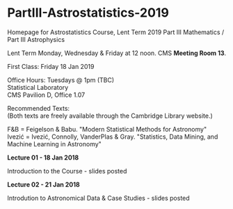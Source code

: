 # PartIII-Astrostatistics-2019
Homepage for Astrostatistics Course, Lent Term 2019
Part III Mathematics / Part III Astrophysics

Lent Term
Monday, Wednesday & Friday at 12 noon. CMS **Meeting Room 13**.

First Class: Friday 18 Jan 2019

Office Hours: Tuesdays @ 1pm (TBC)  
Statistical Laboratory  
CMS Pavilion D, Office 1.07  

Recommended Texts:  
(Both texts are freely available through the Cambridge Library website.)

F&B = Feigelson & Babu. "Modern Statistical Methods for Astronomy"  
Ivezić = Ivezić, Connolly, VanderPlas & Gray. "Statistics, Data Mining, and Machine Learning in Astronomy"

**Lecture 01 - 18 Jan 2018**

Introduction to the Course - slides posted

**Lecture 02 - 21 Jan 2018**

Introdution to Astronomical Data & Case Studies - slides posted
